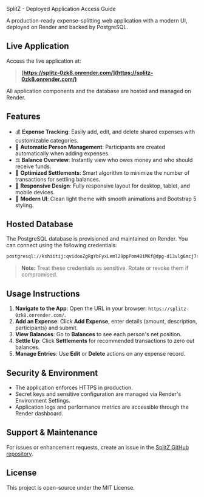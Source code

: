 SplitZ - Deployed Application Access Guide

A production-ready expense-splitting web application with a modern UI, deployed on Render and backed by PostgreSQL.

## Live Application

Access the live application at:

> **[https://splitz-0zk8.onrender.com/](https://splitz-0zk8.onrender.com/)**

All application components and the database are hosted and managed on Render.

## Features

* 💰 **Expense Tracking**: Easily add, edit, and delete shared expenses with customizable categories.
* 👥 **Automatic Person Management**: Participants are created automatically when adding expenses.
* ⚖️ **Balance Overview**: Instantly view who owes money and who should receive funds.
* 🔄 **Optimized Settlements**: Smart algorithm to minimize the number of transactions for settling balances.
* 📱 **Responsive Design**: Fully responsive layout for desktop, tablet, and mobile devices.
* 🎨 **Modern UI**: Clean light theme with smooth animations and Bootstrap 5 styling.

## Hosted Database

The PostgreSQL database is provisioned and maintained on Render. You can connect using the following credentials:

```txt
postgresql://kshiitij:qvidooZgRgYbFyxLeml29ppPom48iMKf@dpg-d13vlg6mcj7s738ghum0-a/kshitij_69yp
```

> **Note:** Treat these credentials as sensitive. Rotate or revoke them if compromised.

## Usage Instructions

1. **Navigate to the App**: Open the URL in your browser: `https://splitz-0zk8.onrender.com/`.
2. **Add an Expense**: Click **Add Expense**, enter details (amount, description, participants) and submit.
3. **View Balances**: Go to **Balances** to see each person's net position.
4. **Settle Up**: Click **Settlements** for recommended transactions to zero out balances.
5. **Manage Entries**: Use **Edit** or **Delete** actions on any expense record.

## Security & Environment

* The application enforces HTTPS in production.
* Secret keys and sensitive configuration are managed via Render's Environment Settings.
* Application logs and performance metrics are accessible through the Render dashboard.

## Support & Maintenance

For issues or enhancement requests, create an issue in the [SplitZ GitHub repository](https://github.com/your-org/splitz).

## License

This project is open-source under the MIT License.
